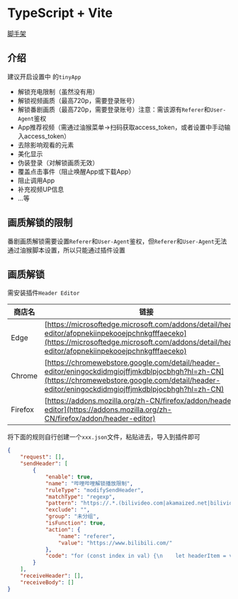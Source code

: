 # TypeScript + Vite

[脚手架](https://github.com/lisonge/vite-plugin-monkey)

## 介绍

建议开启设置中 的`tinyApp`

* 解锁充电限制（虽然没有用）
* 解锁视频画质（最高720p，需要登录账号）
* 解锁番剧画质（最高720p，需要登录账号）注意：需该源有`Referer`和`User-Agent`鉴权
* App推荐视频（需通过油猴菜单->扫码获取access_token，或者设置中手动输入access_token）
* 去除影响观看的元素
* 美化显示
* 伪装登录（对解锁画质无效）
* 覆盖点击事件（阻止唤醒App或下载App）
* 阻止调用App
* 补充视频UP信息
* ...等

## 画质解锁的限制

番剧画质解锁需要设置`Referer`和`User-Agent`鉴权，但`Referer`和`User-Agent`无法通过油猴脚本设置，所以只能通过插件设置

## 画质解锁

需安装插件`Header Editor`

| 商店名  | 链接                                                                                                                                                                                                 |
| ------- | ---------------------------------------------------------------------------------------------------------------------------------------------------------------------------------------------------- |
| Edge    | [https://microsoftedge.microsoft.com/addons/detail/header-editor/afopnekiinpekooejpchnkgfffaeceko](https://microsoftedge.microsoft.com/addons/detail/header-editor/afopnekiinpekooejpchnkgfffaeceko) |
| Chrome  | [https://chromewebstore.google.com/detail/header-editor/eningockdidmgiojffjmkdblpjocbhgh?hl=zh-CN](https://chromewebstore.google.com/detail/header-editor/eningockdidmgiojffjmkdblpjocbhgh?hl=zh-CN) |
| Firefox | [https://addons.mozilla.org/zh-CN/firefox/addon/header-editor](https://addons.mozilla.org/zh-CN/firefox/addon/header-editor)                                                                         |

将下面的规则自行创建一个`xxx.json`文件，粘贴进去，导入到插件即可

```json
{
	"request": [],
	"sendHeader": [
		{
			"enable": true,
			"name": "哔哩哔哩解锁播放限制",
			"ruleType": "modifySendHeader",
			"matchType": "regexp",
			"pattern": "https://.*.(bilivideo.com|akamaized.net|bilivideo.cn).*?",
			"exclude": "",
			"group": "未分组",
			"isFunction": true,
			"action": {
				"name": "referer",
				"value": "https://www.bilibili.com/"
			},
			"code": "for (const index in val) {\n    let headerItem = val[index];\n\tif (headerItem.name.toLowerCase() === 'referer') {\n\t\theaderItem.value = \"https://www.bilibili.com/\"\n\t}else if(headerItem.name.toLowerCase() === 'user-agent'){\n                headerItem.value = \"Mozilla/5.0 (Windows NT 10.0; Win64; x64) AppleWebKit/537.36 (KHTML, like Gecko) Chrome/128.0.0.0 Safari/537.36\"\n        }\n}"
		}
	],
	"receiveHeader": [],
	"receiveBody": []
}
```

